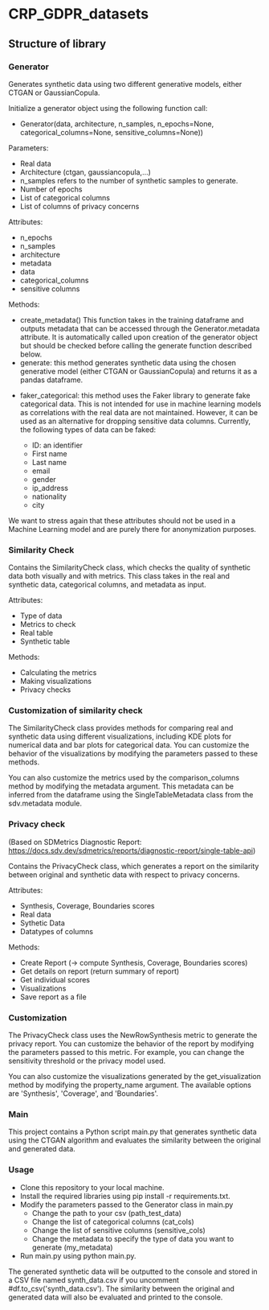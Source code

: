 # CRP_GDPR_datasets

## Structure of library

### Generator

Generates synthetic data using two different generative models, either CTGAN or GaussianCopula. 

Initialize a generator object using the following function call: 
  * Generator(data, architecture, n_samples, n_epochs=None, categorical_columns=None, sensitive_columns=None))

Parameters:
  * Real data
  * Architecture (ctgan, gaussiancopula,...)
  * n_samples refers to the number of synthetic samples to generate. 
  * Number of epochs
  * List of categorical columns 
  * List of columns of privacy concerns

Attributes: 

  * n_epochs
  * n_samples
  * architecture
  * metadata
  * data
  * categorical_columns
  * sensitive columns



Methods:
  * create_metadata()
  This function takes in the training dataframe and outputs metadata that can be accessed through the Generator.metadata attribute. It is automatically called upon creation of the generator object but should be checked before calling the generate function described below. 
  * generate: 
this method generates synthetic data using the chosen generative model (either CTGAN or GaussianCopula) and returns it as a pandas dataframe.
- faker_categorical: this method uses the Faker library to generate fake categorical data. This is not intended for use in machine learning models as correlations with the real data are not maintained.  However, it can be used as an alternative for dropping sensitive data columns. Currently, the following types of data can be faked: 

  * ID: an identifier
  * First name
  * Last name
  * email
  * gender
  * ip_address
  * nationality
  * city

We want to stress again that these attributes should not be used in a Machine Learning model and are purely there for anonymization purposes. 



### Similarity Check

Contains the SimilarityCheck class, which checks the quality of synthetic data both visually and with metrics. This class takes in the real and synthetic data, categorical columns, and metadata as input.


Attributes:
- Type of data
- Metrics to check
- Real table
- Synthetic table

Methods:
- Calculating the metrics
- Making visualizations
- Privacy checks

### Customization of similarity check

The SimilarityCheck class provides methods for comparing real and synthetic data using different visualizations, including KDE plots for numerical data and bar plots for categorical data. You can customize the behavior of the visualizations by modifying the parameters passed to these methods.

You can also customize the metrics used by the comparison_columns method by modifying the metadata argument. This metadata can be inferred from the dataframe using the SingleTableMetadata class from the sdv.metadata module.

### Privacy check 
(Based on SDMetrics Diagnostic Report: https://docs.sdv.dev/sdmetrics/reports/diagnostic-report/single-table-api)

Contains the PrivacyCheck class, which generates a report on the similarity between original and synthetic data with respect to privacy concerns. 

Attributes:
- Synthesis, Coverage, Boundaries scores
- Real data
- Sythetic Data
- Datatypes of columns

Methods:
- Create Report (-> compute Synthesis, Coverage, Boundaries scores)
- Get details on report (return summary of report)
- Get individual scores
- Visualizations
- Save report as a file

### Customization 

The PrivacyCheck class uses the NewRowSynthesis metric to generate the privacy report. You can customize the behavior of the report by modifying the parameters passed to this metric. For example, you can change the sensitivity threshold or the privacy model used.

You can also customize the visualizations generated by the get_visualization method by modifying the property_name argument. The available options are 'Synthesis', 'Coverage', and 'Boundaries'.

### Main 
This project contains a Python script main.py that generates synthetic data using the CTGAN algorithm and evaluates the similarity between the original and generated data. 

### Usage

* Clone this repository to your local machine.
* Install the required libraries using pip install -r requirements.txt.
* Modify the parameters passed to the Generator class in main.py
  - Change the path to your csv (path_test_data)
  - Change the list of categorical columns (cat_cols)
  - Change the list of sensitive columns (sensitive_cols)
  - Change the metadata to specify the type of data you want to generate (my_metadata)
* Run main.py using python main.py.

The generated synthetic data will be outputted to the console and stored in a CSV file named synth_data.csv if you uncomment #df.to_csv('synth_data.csv'). The similarity between the original and generated data will also be evaluated and printed to the console. 



